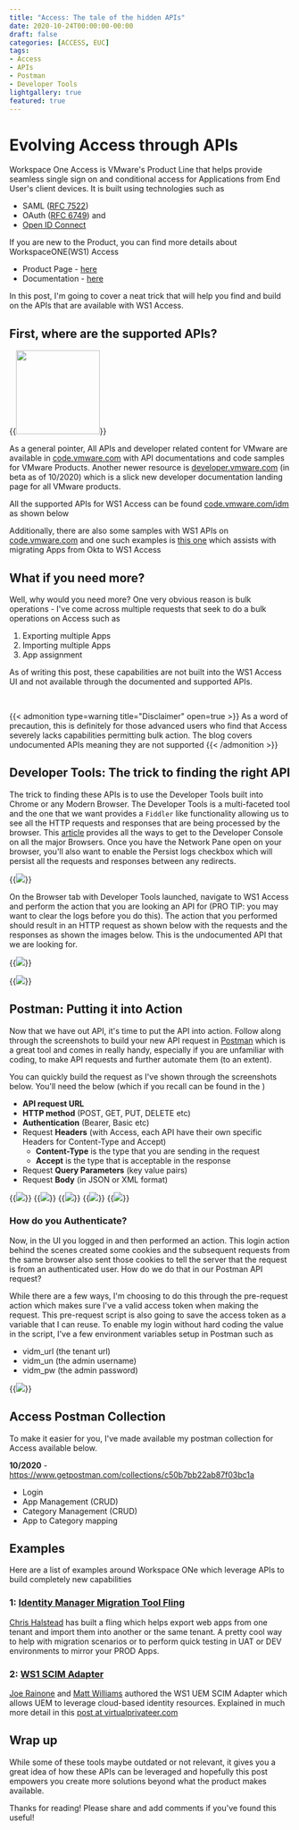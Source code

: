 ```yaml
---
title: "Access: The tale of the hidden APIs"
date: 2020-10-24T00:00:00-00:00
draft: false
categories: [ACCESS, EUC]
tags:
- Access
- APIs
- Postman
- Developer Tools
lightgallery: true
featured: true
---
```


# Evolving Access through APIs

Workspace One Access is VMware's Product Line that helps provide seamless single sign on and conditional access for Applications from End User's client devices. It is built using technologies such as 
- SAML ([RFC 7522](https://tools.ietf.org/html/rfc7522))
- OAuth ([RFC 6749](https://tools.ietf.org/html/rfc6749)) and 
- [Open ID Connect](https://openid.net/connect/)

If you are new to the Product, you can find more details about WorkspaceONE(WS1) Access 
- Product Page - [here](https://www.vmware.com/products/workspace-one/access.html)
- Documentation - [here](https://docs.vmware.com/en/VMware-Workspace-ONE-Access/index.html)

In this post, I'm going to cover a neat trick that will help you find and build on the APIs that are available with WS1 Access. 

## First, where are the supported APIs? 

{{<image src="/img/euc/access-apis/vidm-api.png" height="150px" class="imageleft" caption="API Categories for WS1 Access">}}

As a general pointer, All APIs and developer related content for VMware are available in [code.vmware.com](https://code.vmware.com) with API documentations and code samples for VMware Products. Another newer resource is [developer.vmware.com](https://developer.vmware.com/) (in beta as of 10/2020) which is a slick new developer documentation landing page for all VMware products. 

All the supported APIs for WS1 Access can be found [code.vmware.com/idm](https://code.vmware.com/apis/57/idm) as shown below

Additionally, there are also some samples with WS1 APIs on [code.vmware.com](https://code.vmware.com/samples?categories=Sample&keywords=&tags=Identity%20Manager&groups=&filters=&sort=dateDesc&page=) and one such examples is [this one](https://code.vmware.com/samples/7419/okta-to-vmwaccess?h=Identity%20Manager#code) which assists with migrating Apps from Okta to WS1 Access

## What if you need more? 

Well, why would you need more? One very obvious reason is bulk operations - I've come across multiple requests that seek to do a bulk operations on Access such as 

1. Exporting multiple Apps
2. Importing multiple Apps
3. App assignment

As of writing this post, these capabilities are not built into the WS1 Access UI and not available through the documented and supported APIs.

<br/>

{{< admonition type=warning title="Disclaimer" open=true >}}
As a word of precaution, this is definitely for those advanced users who find that Access severely lacks capabilities permitting bulk action. The blog covers undocumented APIs meaning they are not supported
{{< /admonition >}}

## Developer Tools: The trick to finding the right API

The trick to finding these APIs is to use the Developer Tools built into Chrome or any Modern Browser. The Developer Tools is a multi-faceted tool and the one that we want provides a `Fiddler` like functionality allowing us to see all the HTTP requests and responses that are being processed by the browser. This [article](https://balsamiq.com/support/faqs/browserconsole/) provides all the ways to get to the Developer Console on all the major Browsers. Once you have the Network Pane open on your browser, you'll also want to enable the Persist logs checkbox which will persist all the requests and responses between any redirects.

{{<image src="/img/euc/access-apis/api-persist-logs.png" caption="Developer Tools - Persist logs">}}

On the Browser tab with Developer Tools launched, navigate to WS1 Access and perform the action that you are looking an API for (PRO TIP: you may want to clear the logs before you do this). The action that you performed should result in an HTTP request as shown below with the requests and the responses as shown the images below. This is the undocumented API that we are looking for. 

{{<image src="/img/euc/access-apis/api-request.png" caption="Access Search API - Request">}}

{{<image src="/img/euc/access-apis/api-response.png" caption="Access Search API - Response">}}

## Postman: Putting it into Action

Now that we have out API, it's time to put the API into action. Follow along through the screenshots to build your new API request in [Postman](https://www.postman.com/downloads/) which is a great tool and comes in really handy, especially if you are unfamiliar with coding, to make API requests and further automate them (to an extent). 

You can quickly build the request as I've shown through the screenshots below. You'll need the below (which if you recall can be found in the )
- **API request URL** 
- **HTTP method** (POST, GET, PUT, DELETE etc)
- **Authentication** (Bearer, Basic etc)
- Request **Headers** (with Access, each API have their own specific Headers for Content-Type and Accept)
  - **Content-Type** is the type that you are sending in the request
  - **Accept** is the type that is acceptable in the response
- Request **Query Parameters** (key value pairs)
- Request **Body** (in JSON or XML format)

{{<image src="/img/euc/access-apis/postman-params.png"  caption="Access Search API in Postman - Query Parameters">}}
{{<image src="/img/euc/access-apis/postman-auth.png"  caption="Access Search API in Postman - Authentication">}}
{{<image src="/img/euc/access-apis/postman-headers.png"  caption="Access Search API in Postman - Request Headers">}}
{{<image src="/img/euc/access-apis/postman-body.png"  caption="Access Search API in Postman - Request Body">}}
{{<image src="/img/euc/access-apis/postman-tests.png"  caption="Access Search API in Postman - Testing the Request">}}

### How do you Authenticate?
Now, in the UI you logged in and then performed an action. This login action behind the scenes created some cookies and the subsequent requests from the same browser also sent those cookies to tell the server that the request is from an authenticated user. How do we do that in our Postman API request? 

While there are a few ways, I'm choosing to do this through the pre-request action which makes sure I've a valid access token when making the request. This pre-request script is also going to save the access token as a variable that I can reuse. To enable my login without hard coding the value in the script, I've a few environment variables setup in Postman such as 
- vidm_url (the tenant url)
- vidm_un (the admin username)
- vidm_pw (the admin password)

{{<image src="/img/euc/access-apis/postman-pre-req.png"  caption="Access Search API in Postman - Pre-request">}}

## Access Postman Collection 

To make it easier for you, I've made available my postman collection for Access available below. 

**10/2020** - https://www.getpostman.com/collections/c50b7bb22ab87f03bc1a 
- Login
- App Management (CRUD)
- Category Management (CRUD)
- App to Category mapping

## Examples

Here are a list of examples around Workspace ONe which leverage APIs to build completely new capabilities

### 1: [Identity Manager Migration Tool Fling](https://flings.vmware.com/identity-manager-migration-backup-tool)
[Chris Halstead](https://flings.vmware.com/users/chris-halstead) has built a fling which helps export web apps from one tenant and import them into another or the same tenant. A pretty cool way to help with migration scenarios or to perform quick testing in UAT or DEV environments to mirror your PROD Apps. 

### 2: [WS1 SCIM Adapter](https://flings.vmware.com/workspace-one-uem-scim-adapter)
[Joe Rainone](https://flings.vmware.com/users/engineer-b094536e-7e99-4e74-8afc-a50f28e39eb4) and [Matt Williams](https://flings.vmware.com/users/engineer-94e36c2e-0327-4ba9-a456-ba244dc9040e) authored the WS1 UEM SCIM Adapter which allows UEM to leverage cloud-based identity resources. Explained in much more detail in this [post at virtualprivateer.com](https://blog.virtualprivateer.com/ws1-uem-scim-adapter/)

## Wrap up
While some of these tools maybe outdated or not relevant, it gives you a great idea of how these APIs can be leveraged and hopefully this post empowers you create more solutions beyond what the product makes available. 

Thanks for reading! Please share and add comments if you've found this useful! 